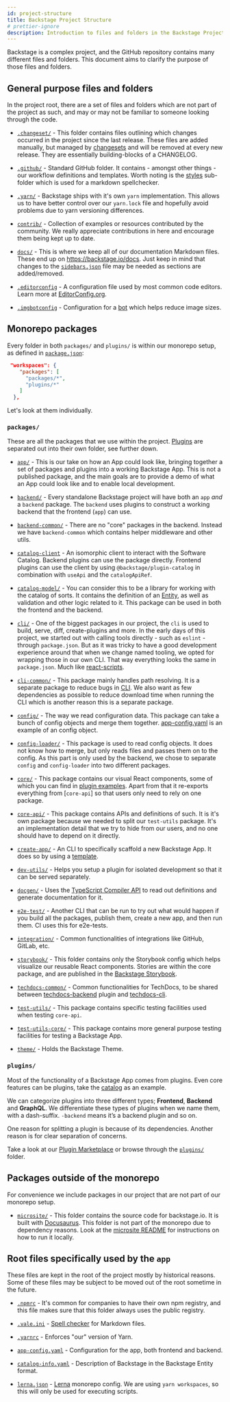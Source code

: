 ```yaml
---
id: project-structure
title: Backstage Project Structure
# prettier-ignore
description: Introduction to files and folders in the Backstage Project repository
---
```


Backstage is a complex project, and the GitHub repository contains many
different files and folders. This document aims to clarify the purpose of those
files and folders.

## General purpose files and folders

In the project root, there are a set of files and folders which are not part of
the project as such, and may or may not be familiar to someone looking through
the code.

- [`.changeset/`](https://github.com/backstage/backstage/tree/master/.changeset) -
  This folder contains files outlining which changes occurred in the project
  since the last release. These files are added manually, but managed by
  [changesets](https://github.com/atlassian/changesets) and will be removed at
  every new release. They are essentially building-blocks of a CHANGELOG.

- [`.github/`](https://github.com/backstage/backstage/tree/master/.github) -
  Standard GitHub folder. It contains - amongst other things - our workflow
  definitions and templates. Worth noting is the
  [styles](https://github.com/backstage/backstage/tree/master/.github/styles)
  sub-folder which is used for a markdown spellchecker.

- [`.yarn/`](https://github.com/backstage/backstage/tree/master/.yarn) -
  Backstage ships with it's own `yarn` implementation. This allows us to have
  better control over our `yarn.lock` file and hopefully avoid problems due to
  yarn versioning differences.

- [`contrib/`](https://github.com/backstage/backstage/tree/master/contrib) -
  Collection of examples or resources contributed by the community. We really
  appreciate contributions in here and encourage them being kept up to date.

- [`docs/`](https://github.com/backstage/backstage/tree/master/docs) - This is
  where we keep all of our documentation Markdown files. These end up on
  https://backstage.io/docs. Just keep in mind that changes to the
  [`sidebars.json`](https://github.com/backstage/backstage/blob/master/microsite/sidebars.json)
  file may be needed as sections are added/removed.

- [`.editorconfig`](https://github.com/backstage/backstage/tree/master/.editorconfig) -
  A configuration file used by most common code editors. Learn more at
  [EditorConfig.org](https://editorconfig.org/).

- [`.imgbotconfig`](https://github.com/backstage/backstage/tree/master/.imgbotconfig) -
  Configuration for a [bot](https://imgbot.net/) which helps reduce image sizes.

## Monorepo packages

Every folder in both `packages/` and `plugins/` is within our monorepo setup, as
defined in
[`package.json`](https://github.com/backstage/backstage/blob/master/package.json):

```json
 "workspaces": {
    "packages": [
      "packages/*",
      "plugins/*"
    ]
  },
```

Let's look at them individually.

### `packages/`

These are all the packages that we use within the project. [Plugins](#plugins)
are separated out into their own folder, see further down.

- [`app/`](https://github.com/backstage/backstage/tree/master/packages/app) -
  This is our take on how an App could look like, bringing together a set of
  packages and plugins into a working Backstage App. This is not a published
  package, and the main goals are to provide a demo of what an App could look
  like and to enable local development.

- [`backend/`](https://github.com/backstage/backstage/tree/master/packages/backend) -
  Every standalone Backstage project will have both an `app` _and_ a `backend`
  package. The `backend` uses plugins to construct a working backend that the
  frontend (`app`) can use.

- [`backend-common/`](https://github.com/backstage/backstage/tree/master/packages/backend-common) -
  There are no "core" packages in the backend. Instead we have `backend-common`
  which contains helper middleware and other utils.

- [`catalog-client`](https://github.com/backstage/backstage/tree/master/packages/catalog-client) -
  An isomorphic client to interact with the Software Catalog. Backend plugins
  can use the package directly. Frontend plugins can use the client by using
  `@backstage/plugin-catalog` in combination with `useApi` and the
  `catalogApiRef`.

- [`catalog-model/`](https://github.com/backstage/backstage/tree/master/packages/catalog-model) -
  You can consider this to be a library for working with the catalog of sorts.
  It contains the definition of an
  [Entity](https://backstage.io/docs/features/software-catalog/references#docsNav),
  as well as validation and other logic related to it. This package can be used
  in both the frontend and the backend.

- [`cli/`](https://github.com/backstage/backstage/tree/master/packages/cli) -
  One of the biggest packages in our project, the `cli` is used to build, serve,
  diff, create-plugins and more. In the early days of this project, we started
  out with calling tools directly - such as `eslint` - through `package.json`.
  But as it was tricky to have a good development experience around that when we
  change named tooling, we opted for wrapping those in our own CLI. That way
  everything looks the same in `package.json`. Much like
  [react-scripts](https://github.com/facebook/create-react-app/tree/master/packages/react-scripts).

- [`cli-common/`](https://github.com/backstage/backstage/tree/master/packages/cli-common) -
  This package mainly handles path resolving. It is a separate package to reduce
  bugs in
  [CLI](https://github.com/backstage/backstage/tree/master/packages/cli). We
  also want as few dependencies as possible to reduce download time when running
  the CLI which is another reason this is a separate package.

- [`config/`](https://github.com/backstage/backstage/tree/master/packages/config) -
  The way we read configuration data. This package can take a bunch of config
  objects and merge them together.
  [app-config.yaml](https://github.com/backstage/backstage/blob/master/app-config.yaml)
  is an example of an config object.

- [`config-loader/`](https://github.com/backstage/backstage/tree/master/packages/config-loader) -
  This package is used to read config objects. It does not know how to merge,
  but only reads files and passes them on to the config. As this part is only
  used by the backend, we chose to separate `config` and `config-loader` into
  two different packages.

- [`core/`](https://github.com/backstage/backstage/tree/master/packages/core) -
  This package contains our visual React components, some of which you can find
  in
  [plugin examples](https://backstage.io/storybook/?path=/story/plugins-examples--plugin-with-data).
  Apart from that it re-exports everything from [`core-api`] so that users only
  need to rely on one package.

- [`core-api/`](https://github.com/backstage/backstage/tree/master/packages/core-api) -
  This package contains APIs and definitions of such. It is it's own package
  because we needed to split our `test-utils` package. It's an implementation
  detail that we try to hide from our users, and no one should have to depend on
  it directly.

- [`create-app/`](https://github.com/backstage/backstage/tree/master/packages/create-app) -
  An CLI to specifically scaffold a new Backstage App. It does so by using a
  [template](https://github.com/backstage/backstage/tree/master/packages/create-app/templates/default-app).

- [`dev-utils/`](https://github.com/backstage/backstage/tree/master/packages/dev-utils) -
  Helps you setup a plugin for isolated development so that it can be served
  separately.

- [`docgen/`](https://github.com/backstage/backstage/tree/master/packages/docgen) -
  Uses the
  [TypeScript Compiler API](https://github.com/microsoft/TypeScript/wiki/Using-the-Compiler-API)
  to read out definitions and generate documentation for it.

- [`e2e-test/`](https://github.com/backstage/backstage/tree/master/packages/e2e-test) -
  Another CLI that can be run to try out what would happen if you build all the
  packages, publish them, create a new app, and then run them. CI uses this for
  e2e-tests.

- [`integration/`](https://github.com/backstage/backstage/tree/master/packages/integration) -
  Common functionalities of integrations like GitHub, GitLab, etc.

- [`storybook/`](https://github.com/backstage/backstage/tree/master/packages/storybook) -
  This folder contains only the Storybook config which helps visualize our
  reusable React components. Stories are within the core package, and are
  published in the [Backstage Storybook](https://backstage.io/storybook).

- [`techdocs-common/`](https://github.com/backstage/backstage/tree/master/packages/techdocs-common) -
  Common functionalities for TechDocs, to be shared between
  [techdocs-backend](https://github.com/backstage/backstage/tree/master/plugins/techdocs-backend)
  plugin and [techdocs-cli](https://github.com/backstage/techdocs-cli).

- [`test-utils/`](https://github.com/backstage/backstage/tree/master/packages/test-utils) -
  This package contains specific testing facilities used when testing
  `core-api`.

- [`test-utils-core/`](https://github.com/backstage/backstage/tree/master/packages/test-utils-core) -
  This package contains more general purpose testing facilities for testing a
  Backstage App.

- [`theme/`](https://github.com/backstage/backstage/tree/master/packages/theme) -
  Holds the Backstage Theme.

### `plugins/`

Most of the functionality of a Backstage App comes from plugins. Even core
features can be plugins, take the
[catalog](https://github.com/backstage/backstage/tree/master/plugins/catalog) as
an example.

We can categorize plugins into three different types; **Frontend**, **Backend**
and **GraphQL**. We differentiate these types of plugins when we name them, with
a dash-suffix. `-backend` means it’s a backend plugin and so on.

One reason for splitting a plugin is because of its dependencies. Another reason
is for clear separation of concerns.

Take a look at our [Plugin Marketplace](https://backstage.io/plugins) or browse
through the
[`plugins/`](https://github.com/backstage/backstage/tree/master/plugins) folder.

## Packages outside of the monorepo

For convenience we include packages in our project that are not part of our
monorepo setup.

- [`microsite/`](https://github.com/backstage/backstage/blob/master/microsite) -
  This folder contains the source code for backstage.io. It is built with
  [Docusaurus](https://docusaurus.io/). This folder is not part of the monorepo
  due to dependency reasons. Look at the
  [microsite README](https://github.com/backstage/backstage/blob/master/microsite/README.md)
  for instructions on how to run it locally.

## Root files specifically used by the `app`

These files are kept in the root of the project mostly by historical reasons.
Some of these files may be subject to be moved out of the root sometime in the
future.

- [`.npmrc`](https://github.com/backstage/backstage/tree/master/.npmrc) - It's
  common for companies to have their own npm registry, and this file makes sure
  that this folder always uses the public registry.

- [`.vale.ini`](https://github.com/backstage/backstage/tree/master/.vale.ini) -
  [Spell checker](https://github.com/errata-ai/vale) for Markdown files.

- [`.yarnrc`](https://github.com/backstage/backstage/tree/master/.yarnrc) -
  Enforces "our" version of Yarn.

- [`app-config.yaml`](https://github.com/backstage/backstage/tree/master/app-config.yaml) -
  Configuration for the app, both frontend and backend.

- [`catalog-info.yaml`](https://github.com/backstage/backstage/tree/master/catalog-info.yaml) -
  Description of Backstage in the Backstage Entity format.

- [`lerna.json`](https://github.com/backstage/backstage/tree/master/lerna.json) -
  [Lerna](https://github.com/lerna/lerna) monorepo config. We are using
  `yarn workspaces`, so this will only be used for executing scripts.
